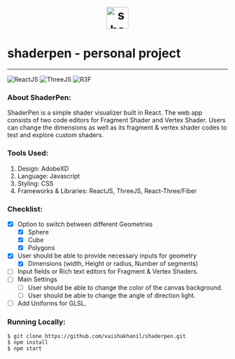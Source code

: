 <h1 align="center">
    <br/>
    <a href="https://vaishakhanil.github.io/"><img width="50px" src="./public/favicon.ico" alt="shaderpen-Logo"/></a>
    <br/>
</h1>

# shaderpen - personal project 
---
![ReactJS](https://img.shields.io/badge/ReactJS-008cff?logo=react&style=flat-square&logoColor=white)
![ThreeJS](https://img.shields.io/badge/threejs-1ee500?logo=webgl&style=flat-square&logoColor=white)
![R3F](https://img.shields.io/badge/R3F-1752EC?logo=webgl&style=flat-square&logoColor=white)

### About ShaderPen:

ShaderPen is a simple shader visualizer built in React. The web app consists of two code editors for Fragment Shader and Vertex Shader. Users can change the dimensions as well as its fragment & vertex shader codes to test and explore custom shaders.

### Tools Used:

1. Design: AdobeXD
2. Language: Javascript
3. Styling: CSS
4. Frameworks & Libraries: ReactJS, ThreeJS, React-Three/Fiber

### Checklist:
- [x] Option to switch between different Geometries
    - [x] Sphere
    - [x] Cube
    - [x] Polygons
- [x] User should be able to provide necessary inputs for geometry
    - [x] Dimensions (width, Height or radius, Number of segments)
- [ ] Input fields or Rich text editors for Fragment & Vertex Shaders.
- [ ] Main Settings
    - [ ] User should be able to change the color of the canvas background.
    - [ ] User should be able to change the angle of direction light.
- [ ] Add Uniforms for GLSL.

### Running Locally:

```
$ git clone https://github.com/vaishakhanil/shaderpen.git
$ npm install
$ npm start
```
